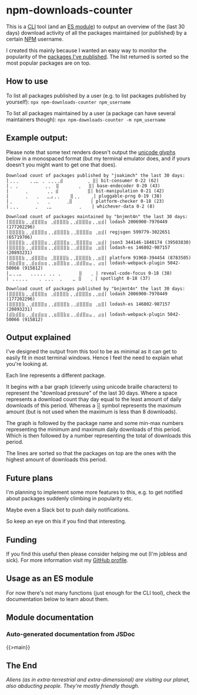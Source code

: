 # npm-downloads-counter

This is a [CLI](https://en.wikipedia.org/wiki/Command-line_interface) tool (and an [ES module](https://nodejs.org/api/esm.html)) to output an overview of the (last 30 days) download activity of all the packages maintained (or published) by a certain [NPM](https://www.npmjs.com/) username.

I created this mainly because I wanted an easy way to monitor the popularity of the [packages I've published](https://www.npmjs.com/~joakimch). The list returned is sorted so the most popular packages are on top.

## How to use
To list all packages published by a user (e.g. to list packages published by yourself):
`npx npm-downloads-counter npm_username`

To list all packages maintained by a user (a package can have several maintainers though):
`npx npm-downloads-counter -m npm_username`

## Example output:
Please note that some text renders doesn't output the [unicode glyphs](https://en.wikipedia.org/wiki/Braille_Patterns) below in a monospaced format (but my terminal emulator does, and if yours doesn't you might want to get one that does).
```
Download count of packages published by "joakimch" the last 30 days:
|⢀⢀⢀    ⢀⢀⣀ ⢀ ⢀⢀⢀⢀⣾         ⢀ ⣿| bit-consumer 0-22 (62)
|⢀ ⢀          ⢀⢀  ⣿       ⢀   ⣿| base-endecoder 0-20 (43)
|      ⢀       ⢀⢀ ⣾           ⣿| bit-manipulation 0-21 (42)
|      ⢀   ⢀   ⣀⣠⢀⢀    ⣿⢀⢀    ⢀| pluggable-prng 0-19 (38)
|⢀         ⢀   ⢀      ⢀⣿       | platform-checker 0-18 (23)
|⢀⢀⢀      ⢀   ⢀⣀          ⢀    | whichever-data 0-2 (8)

Download count of packages maintained by "bnjmnt4n" the last 30 days:
|⣿⣿⣿⣿⣷⢀⢀⣾⣿⣿⣿⣶ ⢀⣾⣿⣿⣿⣷⢀⢀⣾⣿⣿⣿⣶⢀⢀⣶⣾| lodash 2006900-7970449 (177202296)
|⣿⣿⣿⣿⣷⢀⢀⣾⣿⣿⣿⣶⢀⢀⣾⣿⣿⣿⣷⢀⢀⣿⣿⣿⣿⣶ ⢀⣶⣾| regjsgen 599779-3022651 (65719706)
|⣿⣿⣿⣿⣷⢀⢀⣾⣿⣿⣿⣶⢀⢀⣾⣿⣿⣿⣶⢀⢀⣿⣿⣿⣿⣶ ⢀⣶⣾| json3 344146-1848174 (39503830)
|⣿⣿⣿⣿⣷⢀⢀⣾⣿⣿⣿⣶⢀⢀⣾⣿⣿⣿⣷⢀⢀⣾⣿⣿⣿⣶ ⢀⣶⣿| lodash-es 146802-987157 (20893231)
|⣿⣿⣿⣿⣷⢀⢀⣾⣿⣿⣿⣶ ⢀⣿⣿⣿⣿⣷⢀⢀⣿⣿⣿⣿⣷⢀⢀⣶⣿| platform 91968-394454 (8783505)
|⣾⣷⣾⣿⣶⢀⢀⣾⣶⣾⣶⣶⢀⢀⣶⣿⣿⣷⣶⢀⢀⣾⣾⣿⣶⣤⢀ ⣴⣶| lodash-webpack-plugin 5042-50066 (915812)
|⣀⢀⢀⣀   ⢀⢀⢀⢀⢀ ⢀⢀ ⢀       ⣿   ⢀ | reveal-code-focus 0-18 (38)
| ⢀⢀⢀⢀⢀    ⢀ ⢀⢀⢀  ⢀    ⣀ ⣿   ⢀ | spotlight 0-18 (37)

Download count of packages published by "bnjmnt4n" the last 30 days:
|⣿⣿⣿⣿⣷⢀⢀⣾⣿⣿⣿⣶ ⢀⣾⣿⣿⣿⣷⢀⢀⣾⣿⣿⣿⣶⢀⢀⣶⣾| lodash 2006900-7970449 (177202296)
|⣿⣿⣿⣿⣷⢀⢀⣾⣿⣿⣿⣶⢀⢀⣾⣿⣿⣿⣷⢀⢀⣾⣿⣿⣿⣶ ⢀⣶⣿| lodash-es 146802-987157 (20893231)
|⣾⣷⣾⣿⣶⢀⢀⣾⣶⣾⣶⣶⢀⢀⣶⣿⣿⣷⣶⢀⢀⣾⣾⣿⣶⣤⢀ ⣴⣶| lodash-webpack-plugin 5042-50066 (915812)
```

## Output explained

I've designed the output from this tool to be as minimal as it can get to easily fit in most terminal windows. Hence I feel the need to explain what you're looking at.

Each line represents a different package.

It begins with a bar graph (cleverly using unicode braille characters) to represent the "download pressure" of the last 30 days. Where a space represents a download count thay day equal to the least amount of daily downloads of this period. Whereas a ⣿ symbol represents the maximum amount (but is not used when the maximum is less than 8 downloads).

The graph is followed by the package name and some min-max numbers representing the minimum and maximum daily downloads of this period. Which is then followed by a number representing the total of downloads this period.

The lines are sorted so that the packages on top are the ones with the highest amount of downloads this period.

## Future plans

I'm planning to implement some more features to this, e.g. to get notified about packages suddenly climbing in popularity etc.

Maybe even a Slack bot to push daily notifications.

So keep an eye on this if you find that interesting.

## Funding

If you find this useful then please consider helping me out (I'm jobless and sick). For more information visit my [GitHub profile](https://github.com/JoakimCh).

## Usage as an ES module

For now there's not many functions (just enough for the CLI tool), check the documentation below to learn about them.

## Module documentation

### Auto-generated documentation from JSDoc

{{>main}}

## The End

*Aliens (as in extra-terrestrial and extra-dimensional) are visiting our planet, also abducting people. They're mostly friendly though.*
